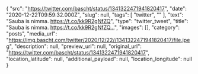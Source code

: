 {
  "src": "https://twitter.com/bascht/status/1341322471941820417",
  "date": "2020-12-22T09:59:32.000Z",
  "slug": null,
  "tags": [
    "twitter",
    ""
  ],
  "text": "Sauba is nimma. https://t.co/kk9R2gNfZQ",
  "type": "twitter_tweet",
  "title": "Sauba is nimma. https://t.co/kk9R2gNfZQ…",
  "images": [],
  "category": "posts",
  "media_url": "https://img.bascht.com/twitter/2020/12/22//1341322471941820417/file.jpeg",
  "description": null,
  "preview_url": null,
  "original_url": "https://twitter.com/bascht/status/1341322471941820417",
  "location_latitude": null,
  "additional_payload": null,
  "location_longitude": null
}